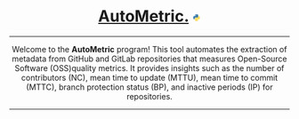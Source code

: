 <div align="center">
  
# [AutoMetric.](https://github.com/BrenoFariasdaSilva/AutoMetric) <img src="https://github.com/devicons/devicon/blob/master/icons/python/python-original.svg"  width="3%" height="3%">

</div>

<div align="center">
  
---

Welcome to the **AutoMetric** program! This tool automates the extraction of metadata from GitHub and GitLab repositories that measures Open-Source Software (OSS)quality metrics. It provides insights such as the number of contributors (NC), mean time to update (MTTU), mean time to commit (MTTC), branch protection status (BP), and inactive periods (IP) for repositories.

---

</div>
